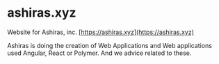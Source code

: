 # ashiras.xyz

Website for Ashiras, inc. [https://ashiras.xyz](https://ashiras.xyz)

Ashiras is doing the creation of Web Applications and Web applications used Angular, React or Polymer.
And we advice related to these.
